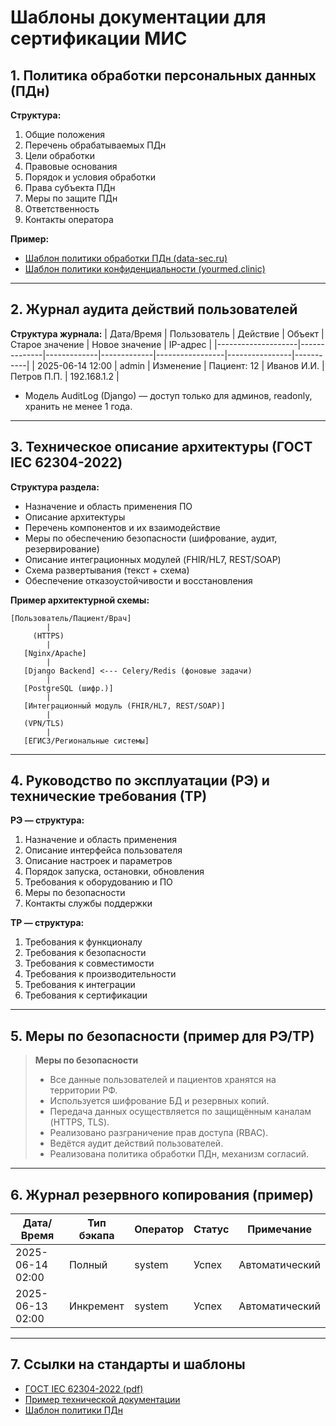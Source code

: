 # Шаблоны документации для сертификации МИС

## 1. Политика обработки персональных данных (ПДн)

**Структура:**
1. Общие положения  
2. Перечень обрабатываемых ПДн  
3. Цели обработки  
4. Правовые основания  
5. Порядок и условия обработки  
6. Права субъекта ПДн  
7. Меры по защите ПДн  
8. Ответственность  
9. Контакты оператора  

**Пример:**
- [Шаблон политики обработки ПДн (data-sec.ru)](https://data-sec.ru/personal-data/policy-sample/)
- [Шаблон политики конфиденциальности (yourmed.clinic)](https://yourmed.clinic/politika-konfidenczialnosti-pustoj-shablon/)

---

## 2. Журнал аудита действий пользователей

**Структура журнала:**
| Дата/Время         | Пользователь | Действие    | Объект      | Старое значение | Новое значение | IP-адрес  |
|--------------------|--------------|-------------|-------------|-----------------|----------------|-----------|
| 2025-06-14 12:00   | admin        | Изменение   | Пациент: 12 | Иванов И.И.     | Петров П.П.    | 192.168.1.2 |

- Модель AuditLog (Django) — доступ только для админов, readonly, хранить не менее 1 года.

---

## 3. Техническое описание архитектуры (ГОСТ IEC 62304-2022)

**Структура раздела:**
- Назначение и область применения ПО
- Описание архитектуры
- Перечень компонентов и их взаимодействие
- Меры по обеспечению безопасности (шифрование, аудит, резервирование)
- Описание интеграционных модулей (FHIR/HL7, REST/SOAP)
- Схема развертывания (текст + схема)
- Обеспечение отказоустойчивости и восстановления

**Пример архитектурной схемы:**
```
[Пользователь/Пациент/Врач]
        |
     (HTTPS)
        |
   [Nginx/Apache]
        |
   [Django Backend] <--- Celery/Redis (фоновые задачи)
        |
   [PostgreSQL (шифр.)]
        |
   [Интеграционный модуль (FHIR/HL7, REST/SOAP)]
        |
   (VPN/TLS)
        |
   [ЕГИСЗ/Региональные системы]
```

---

## 4. Руководство по эксплуатации (РЭ) и технические требования (ТР)

**РЭ — структура:**
1. Назначение и область применения  
2. Описание интерфейса пользователя  
3. Описание настроек и параметров  
4. Порядок запуска, остановки, обновления  
5. Требования к оборудованию и ПО  
6. Меры по безопасности  
7. Контакты службы поддержки  

**ТР — структура:**
1. Требования к функционалу  
2. Требования к безопасности  
3. Требования к совместимости  
4. Требования к производительности  
5. Требования к интеграции  
6. Требования к сертификации  

---

## 5. Меры по безопасности (пример для РЭ/ТР)

> **Меры по безопасности**
> - Все данные пользователей и пациентов хранятся на территории РФ.
> - Используется шифрование БД и резервных копий.
> - Передача данных осуществляется по защищённым каналам (HTTPS, TLS).
> - Реализовано разграничение прав доступа (RBAC).
> - Ведётся аудит действий пользователей.
> - Реализована политика обработки ПДн, механизм согласий.

---

## 6. Журнал резервного копирования (пример)

| Дата/Время         | Тип бэкапа | Оператор | Статус   | Примечание         |
|--------------------|------------|----------|----------|--------------------|
| 2025-06-14 02:00   | Полный     | system   | Успех    | Автоматический     |
| 2025-06-13 02:00   | Инкремент  | system   | Успех    | Автоматический     |

---

## 7. Ссылки на стандарты и шаблоны
- [ГОСТ IEC 62304-2022 (pdf)](https://medleveltech.ru/documents/gosty/obshchie/%D0%93%D0%9E%D0%A1%D0%A2%20IEC%2062304-2022.pdf)
- [Пример технической документации](https://kc-prof.ru/tehnicheskaya-dokumentatsiya-meditsinskogo-izdeliya/)
- [Шаблон политики ПДн](https://data-sec.ru/personal-data/policy-sample/)
